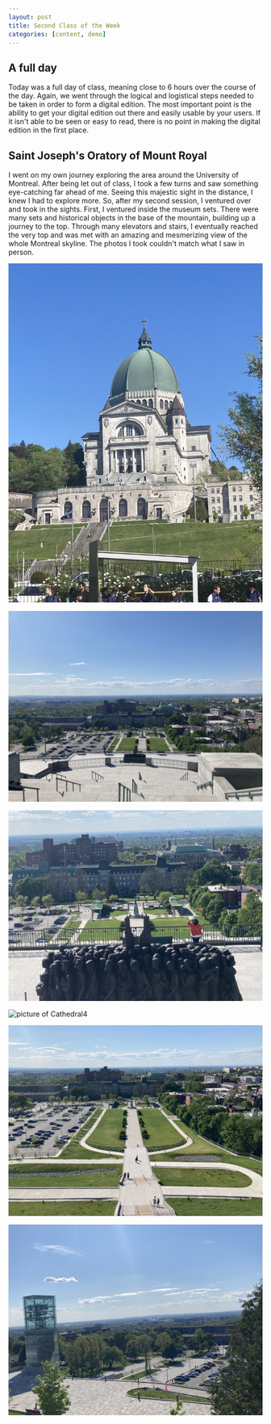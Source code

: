 ```yaml
---
layout: post
title: Second Class of the Week
categories: [content, demo]
---
```


## A full day
Today was a full day of class, meaning close to 6 hours over the course of the day. Again, we went through the logical and logistical steps needed to be taken in order to form a digital edition. The most important point is the ability to get your digital edition out there and easily usable by your users. If it isn't able to be seen or easy to read, there is no point in making the digital edition in the first place.

## Saint Joseph's Oratory of Mount Royal
I went on my own journey exploring the area around the University of Montreal. After being let out of class, I took a few turns and saw something eye-catching far ahead of me. Seeing this majestic sight in the distance, I knew I had to explore more. So, after my second session, I ventured over and took in the sights. First, I ventured inside the museum sets. There were many sets and historical objects in the base of the mountain, building up a journey to the top. Through many elevators and stairs, I eventually reached the very top and was met with an amazing and mesmerizing view of the whole Montreal skyline. The photos I took couldn't match what I saw in person.

![picture of Cathedral1](/assets/image/Cathedral.jpg)

![picture of Cathedral2](/assets/image/Cathedral2.jpg)

![picture of Cathedrall3](/assets/image/Cathedral3.jpg)

![picture of Cathedral4](/assets/image/Cathedral4.jpg)

![picture of Cathedral5](/assets/image/Cathedral5.jpg)

![picture of Cathedral6](/assets/image/Cathedral6.jpg)

